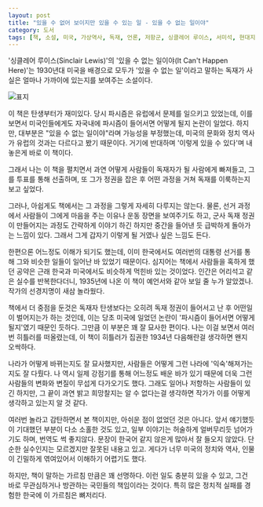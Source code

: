 ```yaml
---
layout: post
title: "있을 수 없어 보이지만 있을 수 있는 일 - 있을 수 없는 일이야"
category: 도서
tags: [책, 소설, 미국, 가상역사, 독재, 언론, 저항군, 싱클레어 루이스, 서미석, 현대지성, 서평]
---
```


'싱클레어 루이스(Sinclair Lewis)'의
'있을 수 없는 일이야(It Can't Happen Here)'는
1930년대 미국을 배경으로
모두가 '있을 수 없는 일'이라고 말하는 독재가 사실은 얼마나 가까이에 있는지를 보여주는 소설이다.

![표지](https://lh3.googleusercontent.com/-Cp5YLZ-QLCc/WmiOy0RSH1I/AAAAAAAAeIw/sW3bSZurD3Qb8WzGQBKUbSfjovxDuxjqQCE0YBhgL/s480/it-cant-happen-here-book.jpg)

이 책은 탄생부터가 재미있다.
당시 파시즘은 유럽에서 문제를 일으키고 있었는데,
이를 보면서 미국인들에게도 자국내에 파시즘이 들어서면 어떻게 될지 논란이 일었다.
하지만, 대부분은 "있을 수 없는 일이야"라며 가능성을 부정했는데,
미국의 문화와 정치 역사가 유럽의 것과는 다르다고 봤기 때문이다.
거기에 반대하며 '이렇게 있을 수 있다'며 내놓은게 바로 이 책이다.

그래서 나는 이 책을 펼치면서
과연 어떻게 사람들이 독재자가 될 사람에게 빠져들고,
그를 투표를 통해 선출하며,
또 그가 정권을 잡은 후 어떤 과정을 거쳐 독재를 이룩하는지 보고 싶었다.

그러나, 아쉽게도 책에서는 그 과정을 그렇게 자세히 다루지는 않는다.
물론, 선거 과정에서 사람들이 그에게 마음을 주는 이유나 운동 장면을 보여주기도 하고,
군사 독재 정권이 만들어지는 과정도 간략하게 이야기 하긴 하지만
중간을 들어낸 듯 급박하게 돌아가는 느낌이 있다.
그래서 그게 갑자기 이렇게 될 거였나 싶은 느낌도 든다.

한편으론 어느정도 이해가 되기도 했는데,
이미 한국에서도 여러번의 대통령 선거를 통해 그와 비슷한 일들이 일어난 바 있었기 때문이다.
심지어는 책에서 사람들을 혹하게 했던 공약은
근래 한국과 미국에서도 비슷하게 먹힌바 있는 것이었다.
인간은 어리석고 같은 실수를 반복한다더니,
1935년에 나온 이 책이 예언서와 같아 보일 줄 누가 알았겠나.
작가의 선경지명이 새삼 놀라웠다.

책에서 더 중점을 둔것은 독재자 탄생보다는
오히려 독재 정권이 들어서고 난 후 어떤일이 벌어지는가 하는 것인데,
이는 당초 미국에 일었던 논란이 '파시즘이 들어서면 어떻게 될지'였기 때문인 듯하다.
그만큼 이 부분은 꽤 잘 묘사한 편이다.
나는 이걸 보면서 여러번 히틀러를 떠올렸는데,
이 책이 히틀러가 집권한 1934년 다음해란걸 생각하면 왠지 오싹하다.

나라가 어떻게 바뀌는지도 잘 묘사했지만,
사람들은 어떻게 그런 나라에 '익숙'해져가는지도 잘 다뤘다.
나 역시 일제 강점기를 통해 어느정도 배운 바가 있기 때문에
더욱 그런 사람들의 변화와 변질이 무섭게 다가오기도 했다.
그래도 일어나 저항하는 사람들이 있긴 하지만,
그 끝이 과연 밝고 희망찰지는 알 수 없다는걸 생각하면
작가가 이를 어떻게 생각하고 있는지 알 것 같다.

여러번 놀라고 감탄하면서 본 책이지만,
아쉬운 점이 없었던 것은 아니다.
앞서 얘기했듯이 기대했던 부분이 다소 소홀한 것도 있고,
일부 이야기는 허술하게 얼버무리듯 넘어가기도 하며,
번역도 썩 좋지않다.
문장이 한국어 같지 않은게 많아서 잘 들오지 않았다.
단순한 실수인지는 모르겠지만 잘못된 내용고 있고.
게다가 너무 미국의 정치와 역사, 인물이 긴밀하게 엮여있어서 이해하기 어렵기도 했다.

하지만, 책이 말하는 가르침 만큼은 꽤 선명하다.
이런 일도 충분히 있을 수 있고,
그건 바로 무관심하거나 방관하는 국민들의 책임이라는 것이다.
특히 많은 정치적 실패를 경험한 한국에 이 가르침은 뼈저리다.
